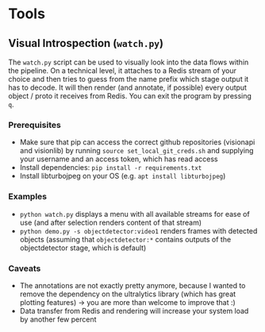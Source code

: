 # Tools

## Visual Introspection (`watch.py`)
The `watch.py` script can be used to visually look into the data flows within the pipeline.
On a technical level, it attaches to a Redis stream of your choice and then tries to guess from the name prefix which stage output it has to decode. 
It will then render (and annotate, if possible) every output object / proto it receives from Redis.
You can exit the program by pressing `q`.

### Prerequisites
- Make sure that pip can access the correct github repositories (visionapi and visionlib) by running `source set_local_git_creds.sh` and supplying your username and an access token, which has read access
- Install dependencies: `pip install -r requirements.txt`
- Install libturbojpeg on your OS (e.g. `apt install libturbojpeg`)

### Examples
- `python watch.py` displays a menu with all available streams for ease of use (and after selection renders content of that stream)
- `python demo.py -s objectdetector:video1` renders frames with detected objects (assuming that `objectdetector:*` contains outputs of the objectdetector stage, which is default)

### Caveats
- The annotations are not exactly pretty anymore, because I wanted to remove the dependency on the ultralytics library (which has great plotting features) -> you are more than welcome to improve that :)
- Data transfer from Redis and rendering will increase your system load by another few percent
